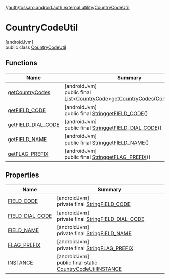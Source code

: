 //[auth](../../../index.md)/[tossaro.android.auth.external.utility](../index.md)/[CountryCodeUtil](index.md)

# CountryCodeUtil

[androidJvm]\
public class [CountryCodeUtil](index.md)

## Functions

| Name | Summary |
|---|---|
| [getCountryCodes](get-country-codes.md) | [androidJvm]<br>public final [List](https://developer.android.com/reference/kotlin/java/util/List.html)&lt;[CountryCode](../../tossaro.android.auth.domain.user.entity/-country-code/index.md)&gt;[getCountryCodes](get-country-codes.md)([Context](https://developer.android.com/reference/kotlin/android/content/Context.html)context) |
| [getFIELD_CODE](get-f-i-e-l-d_-c-o-d-e.md) | [androidJvm]<br>public final [String](https://developer.android.com/reference/kotlin/java/lang/String.html)[getFIELD_CODE](get-f-i-e-l-d_-c-o-d-e.md)() |
| [getFIELD_DIAL_CODE](get-f-i-e-l-d_-d-i-a-l_-c-o-d-e.md) | [androidJvm]<br>public final [String](https://developer.android.com/reference/kotlin/java/lang/String.html)[getFIELD_DIAL_CODE](get-f-i-e-l-d_-d-i-a-l_-c-o-d-e.md)() |
| [getFIELD_NAME](get-f-i-e-l-d_-n-a-m-e.md) | [androidJvm]<br>public final [String](https://developer.android.com/reference/kotlin/java/lang/String.html)[getFIELD_NAME](get-f-i-e-l-d_-n-a-m-e.md)() |
| [getFLAG_PREFIX](get-f-l-a-g_-p-r-e-f-i-x.md) | [androidJvm]<br>public final [String](https://developer.android.com/reference/kotlin/java/lang/String.html)[getFLAG_PREFIX](get-f-l-a-g_-p-r-e-f-i-x.md)() |

## Properties

| Name | Summary |
|---|---|
| [FIELD_CODE](index.md#263258647%2FProperties%2F1695297054) | [androidJvm]<br>private final [String](https://developer.android.com/reference/kotlin/java/lang/String.html)[FIELD_CODE](index.md#263258647%2FProperties%2F1695297054) |
| [FIELD_DIAL_CODE](index.md#-768286054%2FProperties%2F1695297054) | [androidJvm]<br>private final [String](https://developer.android.com/reference/kotlin/java/lang/String.html)[FIELD_DIAL_CODE](index.md#-768286054%2FProperties%2F1695297054) |
| [FIELD_NAME](index.md#-1366621383%2FProperties%2F1695297054) | [androidJvm]<br>private final [String](https://developer.android.com/reference/kotlin/java/lang/String.html)[FIELD_NAME](index.md#-1366621383%2FProperties%2F1695297054) |
| [FLAG_PREFIX](index.md#873175500%2FProperties%2F1695297054) | [androidJvm]<br>private final [String](https://developer.android.com/reference/kotlin/java/lang/String.html)[FLAG_PREFIX](index.md#873175500%2FProperties%2F1695297054) |
| [INSTANCE](index.md#1582511124%2FProperties%2F1695297054) | [androidJvm]<br>public final static [CountryCodeUtil](index.md)[INSTANCE](index.md#1582511124%2FProperties%2F1695297054) |
